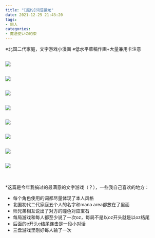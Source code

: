 ```yaml
---
title: "[魔约]词语接龙"
date: 2021-12-25 21:43:20
tags:
- 同人
categories:
- 魔法使いの約束
---
```


※北国二代家庭，文字游戏小漫画
※低水平草稿作画+大量兼用卡注意
<!--more-->

![](word-chain-p1.jpg)
---
![](word-chain-p2jpg)
---
![](word-chain-p3.jpg)
---
![](word-chain-p4.jpg)
---
![](word-chain-p5.jpg)
---
![](word-chain-p6.jpg)
---
![](word-chain-p7.jpg)
---
![](word-chain-p8.jpg)
---

<br>

\*这篇是今年我搞过的最满意的文字游戏（？），一些我自己喜欢的地方：
- 每个角色使用的词都尽量体现了本人风格
- 北国初代二代家庭五个人的名字和mana area都放在了里面
- 师兄弟相互说出了对方的瞳色对应宝石
- 每局游戏和每人都至少说了一次oz，每局不是以oz开头就是以oz结尾
- 后面的e开头e结尾连击是一段小对话
- 三盘游戏里刚好每人输了一次